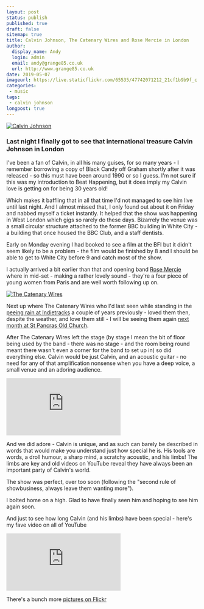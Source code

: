 ```yaml
---
layout: post
status: publish
published: true
draft: false
sitemap: true
title: Calvin Johnson, The Catenary Wires and Rose Mercie in London
author:
  display_name: Andy
  login: admin
  email: andy@grange85.co.uk
  url: http://www.grange85.co.uk
date: 2019-05-07
imageurl: https://live.staticflickr.com/65535/47742071212_21cf1b9b9f_c.jpg
categories:
 - music
tags:
 - calvin johnson
longpost: true
---
```

<a data-flickr-embed="true"  href="https://www.flickr.com/photos/grange85/47742071212/in/dateposted/" title="Calvin Johnson"><img src="https://live.staticflickr.com/65535/47742071212_21cf1b9b9f_c.jpg" alt="Calvin Johnson"></a>
### Last night I finally got to see that international treasure Calvin Johnson in London

I've been a fan of Calvin, in all his many guises, for so many years - I remember borrowing a copy of Black Candy off Graham shortly after it was released - so this must have been around 1990 or so I guess. I'm not sure if this was my introduction to Beat Happening, but it does imply my Calvin love is getting on for being 30 years old!

Which makes it baffling that in all that time I'd not managed to see him live until last night. And I almost missed that, I only found out about it on Friday and nabbed myself a ticket instantly. It helped that the show was happening in West London which gigs so rarely do these days. Bizarrely the venue was a small circular structure attached to the former BBC building in White City - a building that once housed the BBC Club, and a staff dentists.

Early on Monday evening I had booked to see a film at the BFI but it didn't seem likely to be a problem - the film would be finished by 8 and I should be able to get to White City before 9 and catch most of the show.
<!--more-->

I actually arrived a bit earlier than that and opening band [Rose Mercie](https://rosemerciemonofonus.bandcamp.com/) where in mid-set - making a rather lovely sound - they're a four piece of young women from Paris and are well worth following up on.

<a data-flickr-embed="true"  href="https://www.flickr.com/photos/grange85/32850904787/in/photostream/" title="The Catenary Wires"><img src="https://live.staticflickr.com/65535/32850904787_5ba8f6f673_c.jpg" alt="The Catenary Wires"></a>

Next up where The Catenary Wires who I'd last seen while standing in the [peeing rain at Indietracks](https://flic.kr/p/xxUxmS) a couple of years previously - loved them then, despite the weather, and love them still - I will be seeing them again [next month at St Pancras Old Church](https://www.facebook.com/events/296654381010697/).

After The Catenary Wires left the stage (by stage I mean the bit of floor being used by the band - there was no stage - and the room being round meant there wasn't even a corner for the band to set up in) so did everything else. Calvin would be just Calvin, and an acoustic guitar - no need for any of that amplification nonsense when you have a deep voice, a small venue and an adoring audience.

<iframe src="https://www.youtube.com/embed/XOkkO3y3o3k" frameborder="0" allow="accelerometer; autoplay; encrypted-media; gyroscope; picture-in-picture" allowfullscreen></iframe>

And we did adore - Calvin is unique, and as such can barely be described in words that would make you understand just how special he is. His tools are words, a droll humour, a sharp mind, a scratchy acoustic, and his limbs! The limbs are key and old videos on YouTube reveal they have always been an important party of Calvin's world.

The show was perfect, over too soon (following the "second rule of showbusiness, always leave them wanting more").

I bolted home on a high. Glad to have finally seen him and hoping to see him again soon.

And just to see how long Calvin (and his limbs) have been special - here's my fave video on all of YouTube
<iframe src="https://www.youtube.com/embed/oljL1zbGkTY" frameborder="0" allow="accelerometer; autoplay; encrypted-media; gyroscope; picture-in-picture" allowfullscreen></iframe>			



There's a bunch more [pictures on Flickr](https://www.flickr.com/photos/grange85/albums/72157691309809943)
